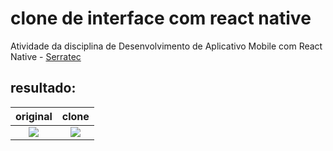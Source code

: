 # clone de interface com react native

Atividade da disciplina de Desenvolvimento de Aplicativo Mobile com React Native - [Serratec](http://serratec.org/)

## resultado:

original          |  clone
:-------------------------:|:-------------------------:
![](https://lh3.googleusercontent.com/pw/AM-JKLUW_RcGj1Mb2vd5SAz_LIWJ-l84JI78wGP_P7vMzfHIXhX3n0l5hXqoy4vuKNaHl28d7H7HG53_d59aBIV5bE0X_qmJ5Q6zMKVnDBONOqiInJ4eF8aF9sApbtPGirU1nArxAsxjkjJZgijxf4xmqQvc=w256-h568-no?authuser=0)  |  ![](https://lh3.googleusercontent.com/pw/AM-JKLV9QyigzMibvtTh4uMpm_lyDVZXoxZE1Ia1dBD0SSEk5xuSuq1X7PeOObDnl5F8aB93GrH-JTgS6n8TPKpLp7M_lymMbVFKGerJs0nyvSrSoUz7XoMIAP5keMn8WIHVyIc0anHKlmAI8Gr1kJo7prfF=w256-h568-no?authuser=0)
